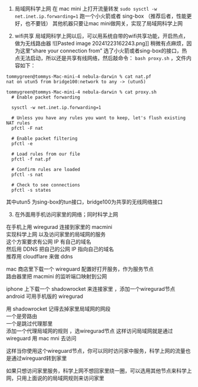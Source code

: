 1. 局域网科学上网
在 mac mini 上打开流量转发 `sudo sysctl -w net.inet.ip.forwarding=1`
跑一个小火箭或者 sing-box （推荐后者，性能更好，也不要钱）
其他机器只要让mac mini做网关，实现了局域网科学上网

2. wifi共享
局域网科学上网以后，可以用系统自带的wifi共享功能，开启热点，做为无线路由器
![[Pasted image 20241223162243.png]]
稍微有点麻烦，因为这里“share your connection from” 选了小火箭或者sing-box的接口，热点无法启动，所以还是共享有线网络，然后敲命令： `bash proxy.sh` ，文件内容如下：
```
tommygreen@tommys-Mac-mini-4 nebula-darwin % cat nat.pf
nat on utun5 from bridge100:network to any -> (utun5)

tommygreen@tommys-Mac-mini-4 nebula-darwin % cat proxy.sh
  # Enable packet forwarding

  sysctl -w net.inet.ip.forwarding=1

  # Unless you have any rules you want to keep, let's flush existing NAT rules
  pfctl -F nat

  # Enable packet filtering
  pfctl -e

  # Load rules from our file
  pfctl -f nat.pf

  # Confirm rules are loaded
  pfctl -s nat

  # Check to see connections
  pfctl -s states
```
其中utun5 为sing-box的tun接口，bridge100为共享的无线网络接口

3. 在外面用手机访问家里的网络；同时科学上网

在手机上用 wiregurad 连接到家里的 macmini  
实现科学上网 以及访问家里的局域网的服务  
这个方案要求有公网 IP 有自己的域名  
然后用 DDNS 把自己的公网 IP 指向自己的域名  
推荐用 cloudflare 来做 ddns  
  
mac 商店里下载一个 wireguard 配置好打开服务，作为服务节点  
路由器里把 macmini 的监听端口映射到公网  
  
iphone 上下载一个 shadowrocket 来连接家里  ，添加一个wiregurad节点
android 可用手机版的 wiregurad  
  
用 shadowrocket 记得去掉家里局域网的网段  
一个是旁路由  
一个是跳过代理那里  
添加一个代理局域网的规则  ，选wiregurad节点
这样访问局域网就是通过 wireguard 用 mac mni 去访问

这样当你使用这个wireguard节点，你可以同时访问家中服务，科学上网的流量也是通过wireguard转到家里

如果只想访问家里服务，科学上网不想回家里绕一圈，可以选用其他节点来科学上网，只用上面说的的局域网规则来访问家里